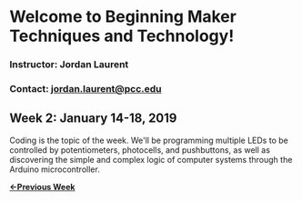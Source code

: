 # Welcome to Beginning Maker Techniques and Technology!

### Instructor: Jordan Laurent 
### Contact: <jordan.laurent@pcc.edu>

## Week 2: January 14-18, 2019

Coding is the topic of the week. We'll be programming multiple LEDs to be controlled by potentiometers, photocells, and pushbuttons, as well as discovering the simple and complex logic of computer systems through the Arduino microcontroller.

**[&larr;Previous Week](https://jlaurentpdx.github.io/beginning-maker-tech/week1)**
